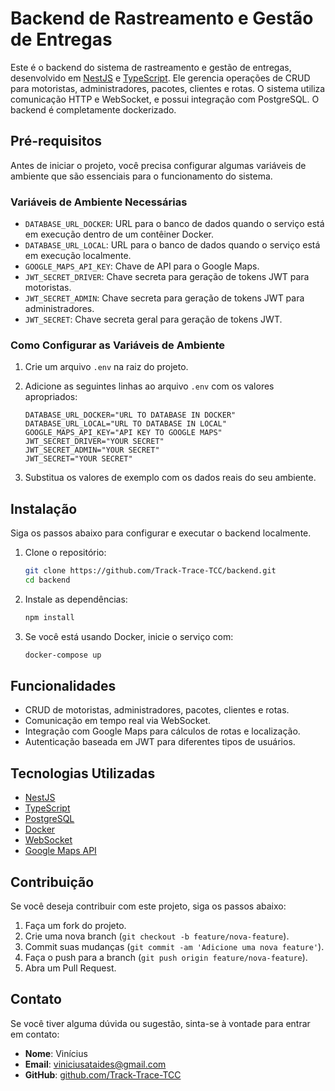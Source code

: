 # Backend de Rastreamento e Gestão de Entregas

Este é o backend do sistema de rastreamento e gestão de entregas, desenvolvido em [NestJS](https://nestjs.com/) e [TypeScript](https://www.typescriptlang.org/). Ele gerencia operações de CRUD para motoristas, administradores, pacotes, clientes e rotas. O sistema utiliza comunicação HTTP e WebSocket, e possui integração com PostgreSQL. O backend é completamente dockerizado.

## Pré-requisitos

Antes de iniciar o projeto, você precisa configurar algumas variáveis de ambiente que são essenciais para o funcionamento do sistema.

### Variáveis de Ambiente Necessárias

- `DATABASE_URL_DOCKER`: URL para o banco de dados quando o serviço está em execução dentro de um contêiner Docker.
- `DATABASE_URL_LOCAL`: URL para o banco de dados quando o serviço está em execução localmente.
- `GOOGLE_MAPS_API_KEY`: Chave de API para o Google Maps.
- `JWT_SECRET_DRIVER`: Chave secreta para geração de tokens JWT para motoristas.
- `JWT_SECRET_ADMIN`: Chave secreta para geração de tokens JWT para administradores.
- `JWT_SECRET`: Chave secreta geral para geração de tokens JWT.

### Como Configurar as Variáveis de Ambiente

1. Crie um arquivo `.env` na raiz do projeto.
2. Adicione as seguintes linhas ao arquivo `.env` com os valores apropriados:

    ```plaintext
    DATABASE_URL_DOCKER="URL TO DATABASE IN DOCKER"
    DATABASE_URL_LOCAL="URL TO DATABASE IN LOCAL"
    GOOGLE_MAPS_API_KEY="API KEY TO GOOGLE MAPS"
    JWT_SECRET_DRIVER="YOUR SECRET"
    JWT_SECRET_ADMIN="YOUR SECRET"
    JWT_SECRET="YOUR SECRET"
    ```

3. Substitua os valores de exemplo com os dados reais do seu ambiente.

## Instalação

Siga os passos abaixo para configurar e executar o backend localmente.

1. Clone o repositório:

    ```bash
    git clone https://github.com/Track-Trace-TCC/backend.git
    cd backend
    ```

2. Instale as dependências:

    ```bash
    npm install
    ```
3. Se você está usando Docker, inicie o serviço com:

    ```bash
    docker-compose up
    ```

## Funcionalidades

- CRUD de motoristas, administradores, pacotes, clientes e rotas.
- Comunicação em tempo real via WebSocket.
- Integração com Google Maps para cálculos de rotas e localização.
- Autenticação baseada em JWT para diferentes tipos de usuários.

## Tecnologias Utilizadas

- [NestJS](https://nestjs.com/)
- [TypeScript](https://www.typescriptlang.org/)
- [PostgreSQL](https://www.postgresql.org/)
- [Docker](https://www.docker.com/)
- [WebSocket](https://developer.mozilla.org/en-US/docs/Web/API/WebSockets_API)
- [Google Maps API](https://developers.google.com/maps/documentation/javascript/overview)

## Contribuição

Se você deseja contribuir com este projeto, siga os passos abaixo:

1. Faça um fork do projeto.
2. Crie uma nova branch (`git checkout -b feature/nova-feature`).
3. Commit suas mudanças (`git commit -am 'Adicione uma nova feature'`).
4. Faça o push para a branch (`git push origin feature/nova-feature`).
5. Abra um Pull Request.

## Contato

Se você tiver alguma dúvida ou sugestão, sinta-se à vontade para entrar em contato:

- **Nome**: Vinícius
- **Email**: viniciusataides@gmail.com
- **GitHub**: [github.com/Track-Trace-TCC](https://github.com/Track-Trace-TCC)

